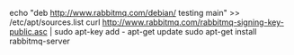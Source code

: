 

echo "deb http://www.rabbitmq.com/debian/ testing main" >> /etc/apt/sources.list
curl http://www.rabbitmq.com/rabbitmq-signing-key-public.asc | sudo apt-key add -
apt-get update
sudo apt-get install rabbitmq-server